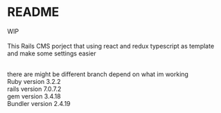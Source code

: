 # README

WIP <br /> <br /> 
This Rails CMS porject that using react and redux typescript as template and make some settings easier
<br /> <br />

there are might be different branch depend on what im working <br /> 
Ruby version 3.2.2 <br />
rails version 7.0.7.2 <br />
gem version 3.4.18 <br />
Bundler version 2.4.19 <br />
